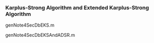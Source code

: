 ### Karplus-Strong Algorithm and Extended Karplus-Strong Algorithm

genNote4SecDbEKS.m

genNote4SecDbEKSAndADSR.m
